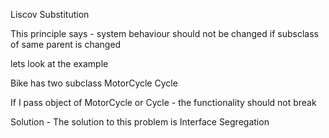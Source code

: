 Liscov Substitution

This principle says - system behaviour should not be changed if subsclass of same parent is changed

lets look at the example

Bike has two subclass 
    MotorCycle
    Cycle

If I pass object of MotorCycle or Cycle - the functionality should not break


Solution - The solution to this problem is Interface Segregation